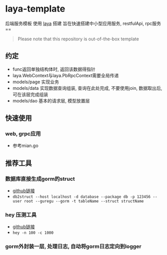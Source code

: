 # laya-template

后端服务模板 使用 [laya](https://github.com/layasugar/laya) 搭建 旨在快速搭建中小型应用服务, restfulApi, rpc服务 ==

> Please note that this repository is out-of-the-box template

## 约定

- func返回单独结构体时, 返回该数据得指针
- laya.WebContext与laya.PbRpcContext需要全局传递
- models/page 实现业务
- models/data 实现数据查询组装, 查询在此处完成, 不要使用join, 数据取出后, 可在该层完成组装
- models/dao 基本的请求层, 模型放置层

## 快速使用

### web, grpc应用

- 参考mian.go

## 推荐工具

### 数据库直接生成gorm的struct

- [github链接](https://github.com/Shelnutt2/db2struct)
- ```db2struct --host localhost -d database --package db -p 123456 --user root --guregu --gorm -t tableName --struct structName```

### hey 压测工具

- [github链接](https://github.com/rakyll/hey)
- ```hey -n 100 -c 1000```

### gorm外封装一层, 处理日志, 自动将gorm日志定向到logger